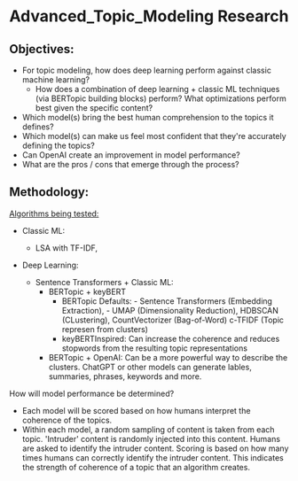 # Advanced_Topic_Modeling Research

## Objectives: 
- For topic modeling, how does deep learning perform against classic machine learning?
    - How does a combination of deep learning + classic ML techniques (via BERTopic building blocks) perform? What optimizations perform best given the specific content?  
- Which model(s) bring the best human comprehension to the topics it defines? 
- Which model(s) can make us feel most confident that they're accurately defining the topics? 
- Can OpenAI create an improvement in model performance?
- What are the pros / cons that emerge through the process? 


## Methodology:
<ins>Algorithms being tested:</ins>

- Classic ML:
  - LSA with TF-IDF, 

- Deep Learning:
  - Sentence Transformers + Classic ML:
    - BERTopic + keyBERT
        - BERTopic Defaults:
              - Sentence Transformers (Embedding Extraction),
              - UMAP (Dimensionality Reduction), HDBSCAN (CLustering), CountVectorizer (Bag-of-Word) c-TFIDF (Topic represen from clusters) 
        - keyBERTInspired: Can increase the coherence and reduces stopwords from the resulting topic representations
    - BERTopic + OpenAI: Can be a more powerful way to describe the clusters. ChatGPT or other models can generate lables, summaries, phrases, keywords and more. 

How will model performance be determined? 
- Each model will be scored based on how humans interpret the coherence of the topics. 
- Within each model, a random sampling of content is taken from each topic. 'Intruder' content is randomly injected into this content. Humans are asked to identify the intruder content. Scoring is based on how many times humans can correctly identify the intruder content. This indicates the strength of coherence of a topic that an algorithm creates.   


